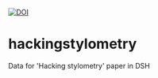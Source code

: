 [![DOI](https://zenodo.org/badge/552428196.svg)](https://zenodo.org/badge/latestdoi/552428196)

# hackingstylometry
Data for 'Hacking stylometry' paper in DSH
